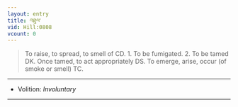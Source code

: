 ```yaml
---
layout: entry
title: འཐུལ་
vid: Hill:0808
vcount: 0
---
```

> To raise, to spread, to smell of CD\. 1\. To be fumigated\. 2\. To be tamed DK\. Once tamed, to act appropriately DS\. To emerge, arise, occur (of smoke or smell) TC\.

---
* Volition: _Involuntary_

---

